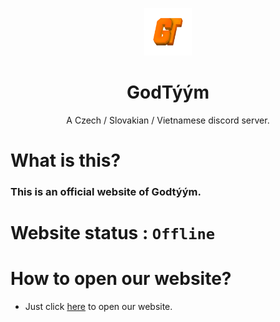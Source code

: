 <p align="center">
<img src="/GT.png" alt="gtlogo" width="15%"/>
</p>

<h1 align="center">GodTýým</h1>
<p align="center">A Czech / Slovakian / Vietnamese discord server.</p>



# What is this?
### This is an official website of Godtýým.


# Website status : `Offline`

# How to open our website?
- Just click [here](https://github.com/wMartyyS/Web-GodTeam) to open our website.
